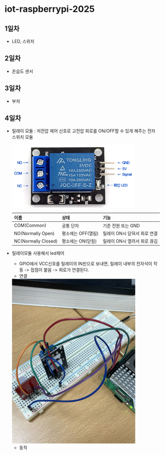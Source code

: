 # iot-raspberrypi-2025

## 1일차
- LED, 스위치

## 2일차
- 온습도 센서

## 3일차
- 부저

## 4일차

- 릴레이 모듈 : 저전압 제어 신호로 고전압 회로를 ON/OFF할 수 있게 해주는 전자 스위치 모듈

    <img src="./image/ras0002.png" width="400">

    |이름|상태|기능| 
    |:--|:--|:--|
    |COM(Common)|공통 단자|기준 전원 또는 GND|
    |NO(Normally Open)|평소에는 OFF(열림)|릴레이 ON시 닫혀서 회로 연결|
    |NC(Normally Closed)|평소에는 ON(닫힘)|릴레이 ON시 열려서 회로 끊김|

- 릴레이모듈 사용해서 led제어
    - GPIO에서 VCC신호를 릴레이의 IN핀으로 보내면, 릴레이 내부의 전자석이 작동 -> 접점이 붙음 -> 회로가 연결된다.
    - 연결
    <img src="./image/ras0001.jpg" width="400">

    - 동작

